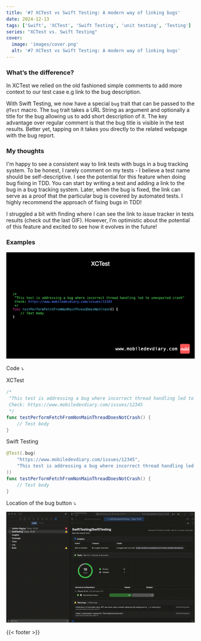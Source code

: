 ```yaml
---
title: '#7 XCTest vs Swift Testing: A modern way of linking bugs'
date: 2024-12-13
tags: ['Swift', 'XCTest', 'Swift Testing', 'unit testing', 'Testing']
series: "XCTest vs. Swift Testing"
cover: 
  image: 'images/cover.png'
  alt: '#7 XCTest vs Swift Testing: A modern way of linking bugs'
---
```


### What’s the difference?

In XCTest we relied on the old fashioned simple comments to add more context to our test case e.g link to the bug description.

With Swift Testing, we now have a special `bug` trait that can be passed to the `@Test` macro. The `bug` trait takes a URL String as argument and optionally a title for the bug allowing us to add short description of it. The key advantage over regular comment is that the bug title is visible in the test results. Better yet, tapping on it takes you directly to the related webpage with the bug report.

### My thoughts

I'm happy to see a consistent way to link tests with bugs in a bug tracking system. To be honest, I rarely comment on my tests - I believe a test name should be self-descriptive. I see the potential for this feature when doing bug fixing in TDD. You can start by writing a test and adding a link to the bug in a bug tracking system. Later, when the bug is fixed, the link can serve as a proof that the particular bug is covered by automated tests. I highly recommend the approach of fixing bugs in TDD!

I struggled a bit with finding where I can see the link to issue tracker in tests results (check out the last GIF). However, I’m optimistic about the potential of this feature and excited to see how it evolves in the future!

### Examples

![Example](images/example.gif)

Code ⤵️

XCTest
```swift
/*
 "This test is addressing a bug where incorrect thread handling led to unexpected crash"
 Check: https://www.mobiledevdiary.com/issues/12345
 */
func testPerformFetchFromNonMainThreadDoesNotCrash() {
    // Test body
}
```

Swift Testing
```swift
@Test(.bug(
    "https://www.mobiledevdiary.com/issues/12345",
    "This test is addressing a bug where incorrect thread handling led to unexpected crash"
))
func testPerformFetchFromNonMainThreadDoesNotCrash() {
    // Test body
}
```

Location of the bug button ⤵️

![bug_title_location](images/bug_title_location.gif)


{{< footer >}}
